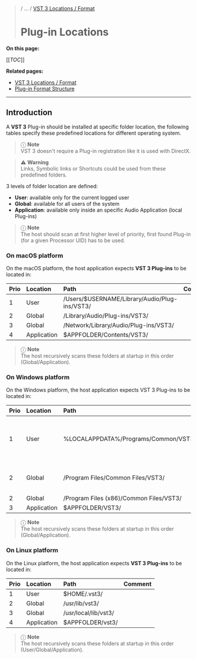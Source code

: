 >/ ... / [VST 3 Locations / Format](../Locations+Format/Index.md)
>
># Plug-in Locations

**On this page:**

[[_TOC_]]

**Related pages:**

- [VST 3 Locations / Format](../Locations+Format/Index.md)
- [Plug-in Format Structure](../Locations+Format/Plugin+Format.md)

---

## Introduction

A **VST 3** Plug-in should be installed at specific folder location, the following tables specify these predefined locations for different operating system.

>ⓘ **Note**\
>VST 3 doesn't require a Plug-in registration like it is used with DirectX.

>⚠️ **Warning**\
>Links, Symbolic links or Shortcuts could be used from these predefined folders.

3 levels of folder location are defined:

- **User**: available only for the current logged user
- **Global**: available for all users of the system
- **Application**: available only inside an specific Audio Application (local Plug-ins)

>ⓘ **Note**\
>The host should scan at first higher level of priority, first found Plug-in (for a given Processor UID) has to be used.

### On macOS platform

On the macOS platform, the host application expects **VST 3 Plug-ins** to be located in:

| Prio | Location | Path | Comment |
| :- | :- | :- | :- |
| 1 |  User | /Users/$USERNAME/Library/Audio/Plug-ins/VST3/ |
| 2 |  Global | /Library/Audio/Plug-ins/VST3/ |
| 3 |  Global | /Network/Library/Audio/Plug-ins/VST3/ |
| 4 |  Application | $APPFOLDER/Contents/VST3/ |

>ⓘ **Note**\
>The host recursively scans these folders at startup in this order (Global/Application).

### On Windows platform

On the Windows platform, the host application expects VST 3 Plug-ins to be located in:

| Prio | Location | Path | Comment |
| :- | :- | :- | :- |
| 1 | User | %LOCALAPPDATA%/Programs/Common/VST3/ | FOLDERID_UserProgramFilesCommon native bitdepth: • 32bit Plug-in on 32bit OS,<br> • 64bit on 64bit OS<br> Mainly used for development use case. |
| 2 | Global | /Program Files/Common Files/VST3/ | FOLDERID_ProgramFilesCommon native bitdepth: • 32bit Plug-in on 32bit OS,<br> • 64bit on 64bit OS |
| 2 | Global | /Program Files (x86)/Common Files/VST3/ | 32bit Plug-ins on 64bit Windows |
| 3 | Application | $APPFOLDER/VST3/ | |

>ⓘ **Note**\
>The host recursively scans these folders at startup in this order (Global/Application).

### On Linux platform

On the Linux platform, the host application expects **VST 3 Plug-ins** to be located in:

| Prio | Location | Path | Comment |
| :- | :- | :- | :- |
| 1 | User | $HOME/.vst3/ |
| 2 | Global | /usr/lib/vst3/ |
| 3 | Global | /usr/local/lib/vst3/ |
| 4 | Application | $APPFOLDER/vst3/ |	

>ⓘ **Note**\
>The host recursively scans these folders at startup in this order (User/Global/Application).
